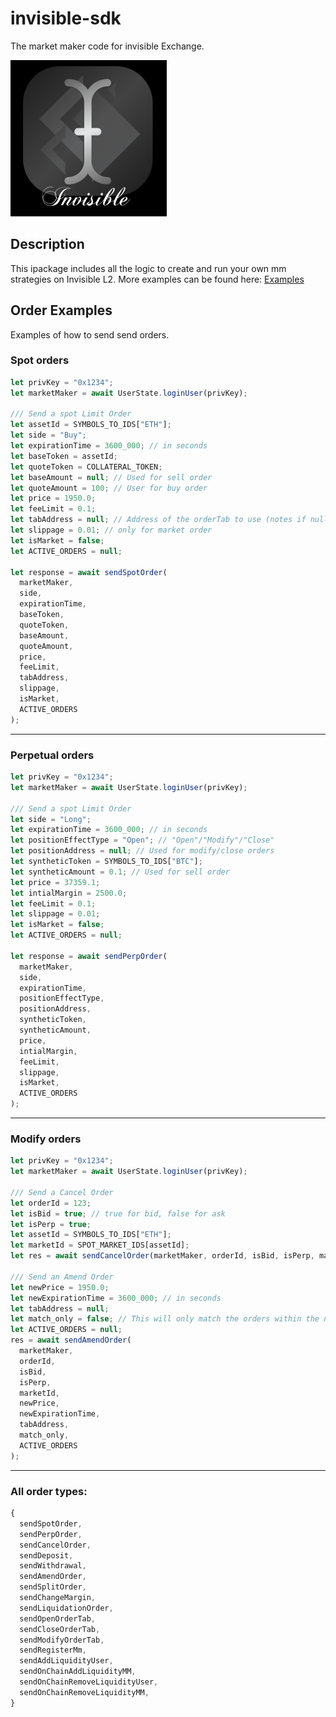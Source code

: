 # invisible-sdk

The market maker code for invisible Exchange.

<img height=250 src="https://github.com/InvisibleExchange/frontend/blob/main/public/Invisible-full.png"> </img>

## Description

This ipackage includes all the logic to create and run your own mm strategies on Invisible L2.
More examples can be found here: [Examples](./examples/)

## Order Examples

Examples of how to send send orders.

### Spot orders

```js
let privKey = "0x1234";
let marketMaker = await UserState.loginUser(privKey);

/// Send a spot Limit Order
let assetId = SYMBOLS_TO_IDS["ETH"];
let side = "Buy";
let expirationTime = 3600_000; // in seconds
let baseToken = assetId;
let quoteToken = COLLATERAL_TOKEN;
let baseAmount = null; // Used for sell order
let quoteAmount = 100; // User for buy order
let price = 1950.0;
let feeLimit = 0.1;
let tabAddress = null; // Address of the orderTab to use (notes if null)
let slippage = 0.01; // only for market order
let isMarket = false;
let ACTIVE_ORDERS = null;

let response = await sendSpotOrder(
  marketMaker,
  side,
  expirationTime,
  baseToken,
  quoteToken,
  baseAmount,
  quoteAmount,
  price,
  feeLimit,
  tabAddress,
  slippage,
  isMarket,
  ACTIVE_ORDERS
);
```

---

### Perpetual orders

```js
let privKey = "0x1234";
let marketMaker = await UserState.loginUser(privKey);

/// Send a spot Limit Order
let side = "Long";
let expirationTime = 3600_000; // in seconds
let positionEffectType = "Open"; // "Open"/"Modify"/"Close"
let positionAddress = null; // Used for modify/close orders
let syntheticToken = SYMBOLS_TO_IDS["BTC"];
let syntheticAmount = 0.1; // Used for sell order
let price = 37359.1;
let intialMargin = 2500.0;
let feeLimit = 0.1;
let slippage = 0.01;
let isMarket = false;
let ACTIVE_ORDERS = null;

let response = await sendPerpOrder(
  marketMaker,
  side,
  expirationTime,
  positionEffectType,
  positionAddress,
  syntheticToken,
  syntheticAmount,
  price,
  intialMargin,
  feeLimit,
  slippage,
  isMarket,
  ACTIVE_ORDERS
);
```

---

### Modify orders

```js
let privKey = "0x1234";
let marketMaker = await UserState.loginUser(privKey);

/// Send a Cancel Order
let orderId = 123;
let isBid = true; // true for bid, false for ask
let isPerp = true;
let assetId = SYMBOLS_TO_IDS["ETH"];
let marketId = SPOT_MARKET_IDS[assetId];
let res = await sendCancelOrder(marketMaker, orderId, isBid, isPerp, marketId);

/// Send an Amend Order
let newPrice = 1950.0;
let newExpirationTime = 3600_000; // in seconds
let tabAddress = null;
let match_only = false; // This will only match the orders within the new price range without updating them
let ACTIVE_ORDERS = null;
res = await sendAmendOrder(
  marketMaker,
  orderId,
  isBid,
  isPerp,
  marketId,
  newPrice,
  newExpirationTime,
  tabAddress,
  match_only,
  ACTIVE_ORDERS
);
```

---

### All order types:

```js
{
  sendSpotOrder,
  sendPerpOrder,
  sendCancelOrder,
  sendDeposit,
  sendWithdrawal,
  sendAmendOrder,
  sendSplitOrder,
  sendChangeMargin,
  sendLiquidationOrder,
  sendOpenOrderTab,
  sendCloseOrderTab,
  sendModifyOrderTab,
  sendRegisterMm,
  sendAddLiquidityUser,
  sendOnChainAddLiquidityMM,
  sendOnChainRemoveLiquidityUser,
  sendOnChainRemoveLiquidityMM,
}
```
